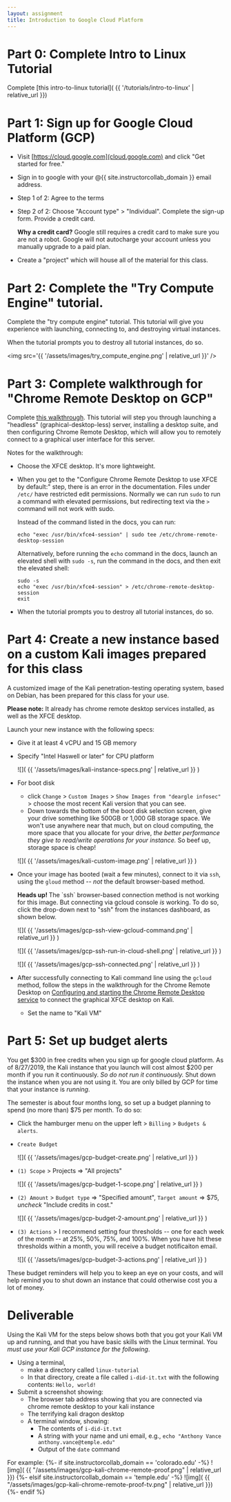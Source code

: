 ```yaml
---
layout: assignment
title: Introduction to Google Cloud Platform
---
```



# Part 0: Complete Intro to Linux Tutorial

Complete [this intro-to-linux tutorial]( {{ '/tutorials/intro-to-linux' | relative_url }})


# Part 1: Sign up for Google Cloud Platform (GCP)

* Visit [https://cloud.google.com](cloud.google.com) and click "Get started for free."
*   Sign in to google with your @{{ site.instructorcollab_domain }} email address.
*   Step 1 of 2: Agree to the terms
*   Step 2 of 2: Choose "Account type" > "Individual". Complete the sign-up form. Provide a credit card.

    <div class='alert alert-info'><strong>Why a credit card?</strong> Google still requires a credit card to make sure you are not a robot. Google will not autocharge your account unless you manually upgrade to a paid plan.</div>

* Create a "project" which will house all of the material for this class.



# Part 2: Complete the "Try Compute Engine" tutorial.

Complete the "try compute engine" tutorial. This tutorial will give you experience with launching, connecting to, and destroying virtual instances. 

When the tutorial prompts you to destroy all tutorial instances, do so.

<img src='{{ '/assets/images/try_compute_engine.png' | relative_url }}' />


# Part 3: Complete walkthrough for "Chrome Remote Desktop on GCP"

Complete [this walkthrough](https://cloud.google.com/solutions/chrome-desktop-remote-on-compute-engine). This tutorial will step you through
launching a "headless" (graphical-desktop-less) server, installing a desktop suite, and then configuring Chrome Remote Desktop, which will allow
you to remotely connect to a graphical user interface for this server.

Notes for the walkthrough:

*   Choose the XFCE desktop. It's more lightweight.
*   When you get to the "Configure Chrome Remote Desktop to use XFCE by default:" step, there is an error in the documentation. Files under `/etc/` have restricted edit permissions. Normally we can run `sudo` to run a command with elevated permissions, but redirecting text via the `>` command will not work with sudo.

    Instead of the command listed in the docs, you can run:
        
        echo "exec /usr/bin/xfce4-session" | sudo tee /etc/chrome-remote-desktop-session
        
    Alternatively, before running the `echo` command in the docs, launch an elevated shell with `sudo -s`, run the command in the docs, and then exit the elevated shell:
    
        sudo -s
        echo "exec /usr/bin/xfce4-session" > /etc/chrome-remote-desktop-session
        exit
        
*   When the tutorial prompts you to destroy all tutorial instances, do so.




# Part 4: Create a new instance based on a custom Kali images prepared for this class

A customized image of the Kali penetration-testing operating system, based on Debian, has been prepared for this class for your use.

<strong>Please note:</strong> It already has chrome remote desktop services installed, as well as the XFCE desktop.

Launch your new instance with the following specs:

* Give it at least 4 vCPU and 15 GB memory
* Specify "Intel Haswell or later" for CPU platform

  ![]( {{ '/assets/images/kali-instance-specs.png' | relative_url }} )

* For boot disk
    * click `Change` > `Custom Images` > `Show Images from "deargle infosec"` > choose the most recent Kali version that you can see.
    * Down towards the bottom of the boot disk selection screen, give your drive something like 500GB or 1,000 GB storage space. We won't use anywhere near that much,
      but on cloud computing, the more space that you allocate for your drive, _the better performance they give to read/write operations for your instance._ So 
      beef up, storage space is cheap!

  ![]( {{ '/assets/images/kali-custom-image.png' | relative_url }} )

* Once your image has booted (wait a few minutes), connect to it via `ssh`, using the `gloud` method -- _not_ the default browser-based method.
  
  <div class='alert alert-danger'><strong>Heads up! </strong> The `ssh` browser-based connection method is not working for this image. 
  But connecting via gcloud console <em>is</em> working. To do so, click the drop-down next to "ssh" from the instances dashboard, as shown below. </div>

  ![]( {{ '/assets/images/gcp-ssh-view-gcloud-command.png' | relative_url }} )
  
  ![]( {{ '/assets/images/gcp-ssh-run-in-cloud-shell.png' | relative_url }} )
  
  ![]( {{ '/assets/images/gcp-ssh-connected.png' | relative_url }} )
  
* After successfully connecting to Kali command line using the `gcloud` method, follow the steps in the walkthrough for the Chrome Remote Desktop on [Configuring and starting the Chrome Remote Desktop service](https://cloud.google.com/solutions/chrome-desktop-remote-on-compute-engine#configuring_and_starting_the_chrome_remote_desktop_service) to connect the graphical XFCE desktop on Kali.
	* Set the name to "Kali VM"

# Part 5: Set up budget alerts

You get $300 in free credits when you sign up for google cloud platform. As of 8/27/2019, the Kali instance that you launch will cost almost $200 per month 
if you run it continuously. _So do not run it continuously._ Shut down the instance when you are not using it. You are only billed by GCP for time that your instance
is _running_.

The semester is about four months long, so set up a budget planning to spend (no more than) $75 per month. To do so:

*   Click the hamburger menu on the upper left > `Billing` > `Budgets & alerts`.
*   `Create Budget`

    ![]( {{ '/assets/images/gcp-budget-create.png' | relative_url }} )

*   `(1) Scope` > Projects => "All projects"

    ![]( {{ '/assets/images/gcp-budget-1-scope.png' | relative_url }} )
    
*   `(2) Amount` > `Budget type` => "Specified amount", `Target amount` => $75, _uncheck_ "Include credits in cost."

    ![]( {{ '/assets/images/gcp-budget-2-amount.png' | relative_url }} )

*   `(3) Actions` > I recommend setting four thresholds -- one for each week of the month -- at 25%, 50%, 75%, and 100%. When you have hit these thresholds within
    a month, you will receive a budget notificaiton email.
    
    ![]( {{ '/assets/images/gcp-budget-3-actions.png' | relative_url }} )
  
These budget reminders will help you to keep an eye on your costs, and will help remind you to shut down an instance that could otherwise cost you a lot of money.



# Deliverable

Using the Kali VM for the steps below shows both that you got your Kali VM up and running, and that you have basic skills with the Linux terminal. You _must use your Kali GCP instance for the following_. 

* Using a terminal, 
    * make a directory called `linux-tutorial`
    * In that directory, create a file called `i-did-it.txt` with the following contents: `Hello, world!`
* Submit a screenshot showing:
    * The browser tab address showing that you are connected via chrome remote desktop to your kali instance
    * The terrifying kali dragon desktop
    * A terminal window, showing:
        * The contents of `i-did-it.txt`
        * A string with your name and uni email, e.g., `echo "Anthony Vance anthony.vance@temple.edu"`
        * Output of the `date` command
    
For example:
{%- if site.instructorcollab_domain == 'colorado.edu' -%}
![img]( {{ "/assets/images/gcp-kali-chrome-remote-proof.png" | relative_url }})
{%- elsif site.instructorcollab_domain == 'temple.edu' -%}
![img]( {{ "/assets/images/gcp-kali-chrome-remote-proof-tv.png" | relative_url }})
{%- endif %}
